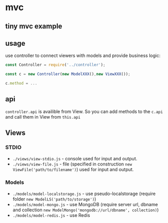 # mvc
tiny mvc example
----
## usage
use controller to connect viewers with models and provide business logic:
```js
const Controller = require('../controller');

const c = new Controller(new ModelXXX(),new ViewXXX());

c.method = ...
```

## api
`controller.api` is availible from View. So you can add methods to the `c.api` and call them in View from `this.api`

## Views

### STDIO
+ `./views/view-stdio.js` - console used for input and output.
+ `./views/view-file.js` - file (specified in construction `new ViewFile('path/to/filename')`) used for input and output.

### Models
+ `./models/model-localstorage.js` - use pseudo-localstorage (require folder `new ModelLS('path/to/storage')`)
+ `./models/model-mongo.js` - use MongoDB (require server url, dbname and collection `new ModelMongo('mongodb://url/dbname', collection)`)
+ `./models/model-redis.js` - use Redis